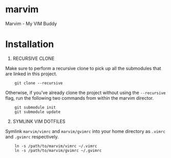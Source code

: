 marvim
======

Marvim - My VIM Buddy

Installation
======

1. RECURSIVE CLONE

  Make sure to perform a recursive clone to pick up all the submodules that are linked in this project.

        git clone --recursive 

  Otherwise, if you've already clone the project without using the `--recursive` flag, run the following two commands from within the marvim director.

        git submodule init 
        git submodule update

2. SYMLINK VIM DOTFILES

  Symlink `marvim/vimrc` and `marvim/gvimrc` into your home directory as `.vimrc` and `.gvimrc` respectively. 

        ln -s /path/to/marvim/vimrc ~/.vimrc
        ln -s /path/to/marvim/gvimrc ~/.gvimrc
